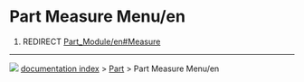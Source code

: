 # Part Measure Menu/en
1.  REDIRECT [Part_Module/en#Measure](Part_Module/en#Measure.md)



---
![](images/Right_arrow.png) [documentation index](../README.md) > [Part](Part_Workbench.md) > Part Measure Menu/en
